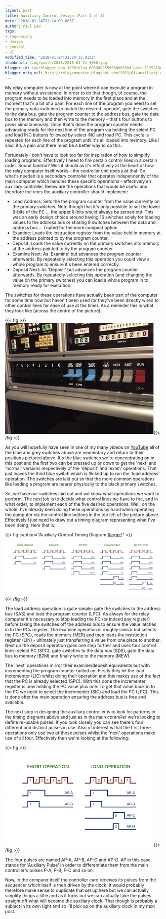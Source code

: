 ```yaml
---
layout: post
title: Auxiliary Control Design (Part 1 of 3)
date: '2018-01-24T21:24:00.003Z'
author: Paul Law
tags:
- sequencing
- design
- control
- UI
modified_time: '2018-01-24T21:24:35.913Z'
thumbnail: /img/posts/2018/2018-01-24-4000.jpg
blogger_id: tag:blogger.com,1999:blog-6989692556630001604.post-1125263049129585434
blogger_orig_url: http://relaycomputer.blogspot.com/2018/01/auxiliary-control-design-part-1-of-3.html
---
```


My relay computer is now at the point where it can execute a program in memory 
without assistance. In order to do that though, of course, the program needs 
to be loaded into memory in the first place and at the moment that's a bit of 
a pain. For each line of the program you need to set the primary data switches 
to match the desired 'opcode', gate the switches to the data bus, gate the 
program counter to the address bus, gate the data bus to the memory and then 
write to the memory - that's four buttons to press simultaneously. Once that's 
done the program counter needs advancing ready for the next line of the 
program via holding the select PC and load INC buttons followed by select INC 
and load PC. This cycle is repeated for each line of the program until it's 
all loaded into memory. Like I said, it's a pain and there must be a better 
way to do this.

Fortunately I don't have to 
look too far for inspiration of how to simplify loading programs. Effectively 
I need to fire certain control lines in a certain order. Sound familiar? Well 
it should as it's effectively at the heart of how the relay computer itself 
works - the controller unit does just that. So, what's needed is a secondary 
controller that operates independently of the main computer which handles 
these specific operations - effectively an auxiliary controller. Below are the 
operations that would be useful and therefore the ones the auxiliary 
controller should implement:

* Load Address: Sets 
the the program counter from the value currently on the primary switches. Note 
though that it's only possible to set the lower 8-bits of the PC ... the upper 
8-bits would always be zeroed out. This was an early design choice around 
having 16 switches solely for loading values to the address bus or sharing 8 
switches between the data and address bus ... I opted for the more compact 
option.
* Examine: Loads the instruction register from the value 
held in memory at the address pointed to by the program 
counter.
* Deposit: Loads the value currently on the primary 
switches into memory at the address pointed to by the program 
counter.
* Examine Next: As 'Examine' but advances the program 
counter afterwards. By repeatedly selecting this operation you could view a 
whole program to ensure it's been entered correctly.
* Deposit Next: As 'Deposit' but advances the program counter afterwards. By repeatedly 
selecting this operation (and changing the value on the primary switches) you 
can load a whole program in to memory ready for 
execution.

The switches for these operations have actually 
been part of the computer for some time now but haven't been used (or they've 
been directly wired to other control lines for ease of use at the time). As a 
reminder this is what they look like (across the centre of the 
picture):

{{< fig >}}![Auxiliary Control / Primary Switches](/img/posts/2018/2018-01-24-0000.jpg){{< /fig >}}

As 
you will hopefully have seen in one of my many videos on 
[YouTube](https://www.youtube.com/channel/UCDn07eKw2HDPIgSAGQgliAA?view_as=subscriber) all 
of the blue and grey switches above are momentary and return to their 
positions pictured above. It's the blue switches we're concentrating on in 
this post and the first two can be pressed up or down to get the 'next' and 
'normal' versions respectively of the 'deposit' and 'exam' operations. That 
just leaves the third blue switch which is flicked up to run the 'load 
address' operation. The switches are laid out so that the more common 
operations like loading a program are nearer physically to the black primary 
switches.

So, we have our switches laid out and we 
know what operations we want to perform. The next job is to decide what 
control lines we have to fire, and in what order, to implement each of the 
five desired operations. Well, on the whole, I've already been doing these 
operations by hand when operating the computer via the control line buttons in 
the top left of the picture above. Effectively I just need to draw out a 
timing diagram representing what I've been doing. Here that is:

{{< fig caption="Auxiliary Control Timing Diagram ([larger](/img/posts/2018/2018-01-24-1000.png))" >}}![Auxiliary Control Timing Diagram](/img/posts/2018/2018-01-24-0001.png){{< /fig >}}

The load address operation is quite simple: gate the switches to 
the address bus (SAS) and load the program counter (LPC). As always for the 
relay computer it's necessary to stop loading the PC (or indeed any register) 
before taking the switches off the address bus to ensure the value latches in 
to the PCs register. The examine operation is roughly similar but selects the 
PC (SPC), reads the memory (MER) and then loads the instruction register 
(LIN) - ultimately just transferring a value from one place to another. Next up the 
deposit operation goes one step further and uses four control lines: select PC 
(SPC), gate switches to the data bus (SDS), gate the data bus to memory (B2M) 
and finally write to the memory (MEW).

The 'next' operations mirror 
their examine/deposit equivalents but with incrementing the program counter 
bolted on. Firstly they hit the load incrementer (LIC) whilst doing their 
operation and this makes use of the fact that the PC is already selected 
(SPC). With this done the incrementer register is now holding the PC value 
plus one. To get that value back in to the PC we need to select the 
incrementer (SIC) and load the PC (LPC). This is done after the main operation 
ensuring the address bus is free and available.

The next step in 
designing the auxiliary controller is to look for patterns in the timing 
diagrams above and just as in the main controller we're looking to define 
re-usable pulses. If you look closely you can see there's four different and 
distinct pulses in use. Also of interest is that the first three operations 
only use two of those pulses whilst the 'next' operations make use of all 
four. Effectively then we're looking at the following:

{{< fig >}}![Operation Pulses](/img/posts/2018/2018-01-24-0002.png){{< /fig >}}

The four pulses are 
named AP-A, AP-B, AP-C and AP-D. AP in this case stands for 'Auxiliary Pulse' 
in order to differentiate them from the main controller's pulses P-A, P-B, P-C 
and so on.

Now, in the computer itself the controller card receives 
its pulses from the sequencer which itself is then driven by the clock. It 
would probably therefore make sense to duplicate that set up here but we can 
actually simplify things a little and as it turns out we can actually take the 
pulses straight off what will become the auxiliary clock. That though is 
probably a subject in its own right and so I'll pick up on the auxiliary clock 
in my next post.
